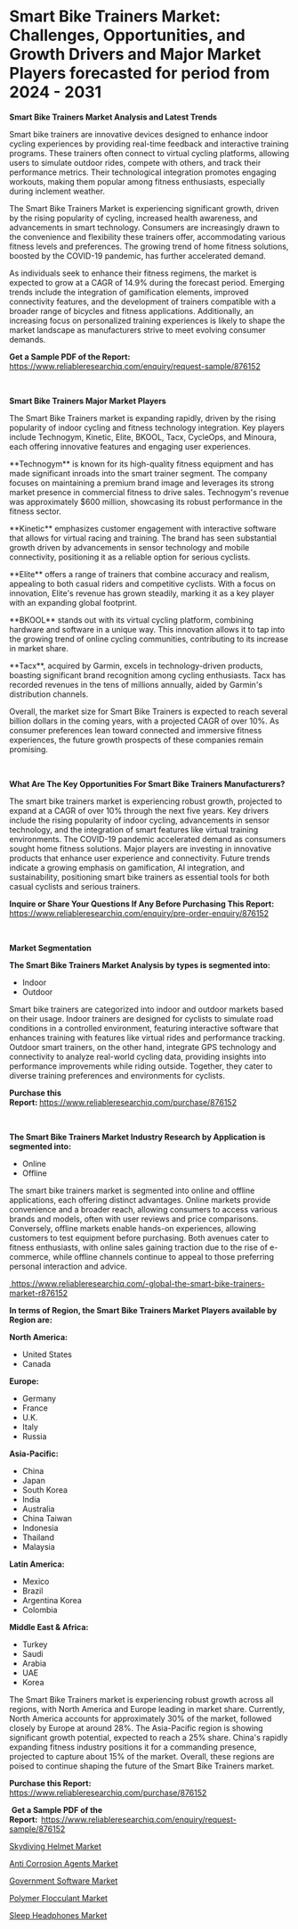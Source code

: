 <p><h1>Smart Bike Trainers Market: Challenges, Opportunities, and Growth Drivers and Major Market Players forecasted for period from 2024 - 2031</h1></p><p><strong>Smart Bike Trainers Market Analysis and Latest Trends</strong></p>
<p><p>Smart bike trainers are innovative devices designed to enhance indoor cycling experiences by providing real-time feedback and interactive training programs. These trainers often connect to virtual cycling platforms, allowing users to simulate outdoor rides, compete with others, and track their performance metrics. Their technological integration promotes engaging workouts, making them popular among fitness enthusiasts, especially during inclement weather.</p><p>The Smart Bike Trainers Market is experiencing significant growth, driven by the rising popularity of cycling, increased health awareness, and advancements in smart technology. Consumers are increasingly drawn to the convenience and flexibility these trainers offer, accommodating various fitness levels and preferences. The growing trend of home fitness solutions, boosted by the COVID-19 pandemic, has further accelerated demand.</p><p>As individuals seek to enhance their fitness regimens, the market is expected to grow at a CAGR of 14.9% during the forecast period. Emerging trends include the integration of gamification elements, improved connectivity features, and the development of trainers compatible with a broader range of bicycles and fitness applications. Additionally, an increasing focus on personalized training experiences is likely to shape the market landscape as manufacturers strive to meet evolving consumer demands.</p></p>
<p><strong>Get a Sample PDF of the Report:&nbsp;</strong> <a href="https://www.reliableresearchiq.com/enquiry/request-sample/876152">https://www.reliableresearchiq.com/enquiry/request-sample/876152</a></p>
<p>&nbsp;</p>
<p><strong>Smart Bike Trainers Major Market Players</strong></p>
<p><p>The Smart Bike Trainers market is expanding rapidly, driven by the rising popularity of indoor cycling and fitness technology integration. Key players include Technogym, Kinetic, Elite, BKOOL, Tacx, CycleOps, and Minoura, each offering innovative features and engaging user experiences.</p><p>**Technogym** is known for its high-quality fitness equipment and has made significant inroads into the smart trainer segment. The company focuses on maintaining a premium brand image and leverages its strong market presence in commercial fitness to drive sales. Technogym's revenue was approximately $600 million, showcasing its robust performance in the fitness sector.</p><p>**Kinetic** emphasizes customer engagement with interactive software that allows for virtual racing and training. The brand has seen substantial growth driven by advancements in sensor technology and mobile connectivity, positioning it as a reliable option for serious cyclists.</p><p>**Elite** offers a range of trainers that combine accuracy and realism, appealing to both casual riders and competitive cyclists. With a focus on innovation, Elite's revenue has grown steadily, marking it as a key player with an expanding global footprint.</p><p>**BKOOL** stands out with its virtual cycling platform, combining hardware and software in a unique way. This innovation allows it to tap into the growing trend of online cycling communities, contributing to its increase in market share. </p><p>**Tacx**, acquired by Garmin, excels in technology-driven products, boasting significant brand recognition among cycling enthusiasts. Tacx has recorded revenues in the tens of millions annually, aided by Garmin's distribution channels.</p><p>Overall, the market size for Smart Bike Trainers is expected to reach several billion dollars in the coming years, with a projected CAGR of over 10%. As consumer preferences lean toward connected and immersive fitness experiences, the future growth prospects of these companies remain promising.</p></p>
<p>&nbsp;</p>
<p><strong>What Are The Key Opportunities For Smart Bike Trainers Manufacturers?</strong></p>
<p><p>The smart bike trainers market is experiencing robust growth, projected to expand at a CAGR of over 10% through the next five years. Key drivers include the rising popularity of indoor cycling, advancements in sensor technology, and the integration of smart features like virtual training environments. The COVID-19 pandemic accelerated demand as consumers sought home fitness solutions. Major players are investing in innovative products that enhance user experience and connectivity. Future trends indicate a growing emphasis on gamification, AI integration, and sustainability, positioning smart bike trainers as essential tools for both casual cyclists and serious trainers.</p></p>
<p><strong>Inquire or Share Your Questions If Any Before Purchasing This Report:</strong> <a href="https://www.reliableresearchiq.com/enquiry/pre-order-enquiry/876152">https://www.reliableresearchiq.com/enquiry/pre-order-enquiry/876152</a></p>
<p>&nbsp;</p>
<p><strong>Market Segmentation</strong></p>
<p><strong>The Smart Bike Trainers Market Analysis by types is segmented into:</strong></p>
<p><ul><li>Indoor</li><li>Outdoor</li></ul></p>
<p><p>Smart bike trainers are categorized into indoor and outdoor markets based on their usage. Indoor trainers are designed for cyclists to simulate road conditions in a controlled environment, featuring interactive software that enhances training with features like virtual rides and performance tracking. Outdoor smart trainers, on the other hand, integrate GPS technology and connectivity to analyze real-world cycling data, providing insights into performance improvements while riding outside. Together, they cater to diverse training preferences and environments for cyclists.</p></p>
<p><strong>Purchase this Report:&nbsp;</strong><a href="https://www.reliableresearchiq.com/purchase/876152">https://www.reliableresearchiq.com/purchase/876152</a></p>
<p>&nbsp;</p>
<p><strong>The Smart Bike Trainers Market Industry Research by Application is segmented into:</strong></p>
<p><ul><li>Online</li><li>Offline</li></ul></p>
<p><p>The smart bike trainers market is segmented into online and offline applications, each offering distinct advantages. Online markets provide convenience and a broader reach, allowing consumers to access various brands and models, often with user reviews and price comparisons. Conversely, offline markets enable hands-on experiences, allowing customers to test equipment before purchasing. Both avenues cater to fitness enthusiasts, with online sales gaining traction due to the rise of e-commerce, while offline channels continue to appeal to those preferring personal interaction and advice.</p></p>
<p><a href="https://www.reliableresearchiq.com/-global-the-smart-bike-trainers-market-r876152">&nbsp;https://www.reliableresearchiq.com/-global-the-smart-bike-trainers-market-r876152</a></p>
<p><strong>In terms of Region, the Smart Bike Trainers Market Players available by Region are:</strong></p>
<p>
    <p> <strong> North America: </strong>
        <ul>
            <li>United States</li>
            <li>Canada</li>
        </ul>
        </p> 
    <p> <strong> Europe: </strong>
        <ul>
            <li>Germany</li>
            <li>France</li>
            <li>U.K.</li>
            <li>Italy</li>
            <li>Russia</li>
        </ul>
        </p> 
    <p> <strong> Asia-Pacific: </strong>
        <ul>
            <li>China</li>
            <li>Japan</li>
            <li>South Korea</li>
            <li>India</li>
            <li>Australia</li>
            <li>China Taiwan</li>
            <li>Indonesia</li>
            <li>Thailand</li>
            <li>Malaysia</li>
        </ul>
        </p> 
    <p> <strong> Latin America: </strong>
        <ul>
            <li>Mexico</li>
            <li>Brazil</li>
            <li>Argentina Korea</li>
            <li>Colombia</li>
        </ul>
        </p> 
    <p> <strong> Middle East & Africa: </strong>
        <ul>
            <li>Turkey</li>
            <li>Saudi</li>
            <li>Arabia</li>
            <li>UAE</li>
            <li>Korea</li>
        </ul>
    </p>
    </p>
<p><p>The Smart Bike Trainers market is experiencing robust growth across all regions, with North America and Europe leading in market share. Currently, North America accounts for approximately 30% of the market, followed closely by Europe at around 28%. The Asia-Pacific region is showing significant growth potential, expected to reach a 25% share. China's rapidly expanding fitness industry positions it for a commanding presence, projected to capture about 15% of the market. Overall, these regions are poised to continue shaping the future of the Smart Bike Trainers market.</p></p>
<p><strong>Purchase this Report: </strong><a href="https://www.reliableresearchiq.com/purchase/876152">https://www.reliableresearchiq.com/purchase/876152</a></p>
<p>&nbsp;<strong>Get a Sample PDF of the Report:&nbsp;&nbsp;</strong><a href="https://www.reliableresearchiq.com/enquiry/request-sample/876152">https://www.reliableresearchiq.com/enquiry/request-sample/876152</a></p>
<p><strong></strong></p>
<p><p><a href="https://github.com/kaufmannDavid16/Market-Research-Report-List-1/blob/main/skydiving-helmet-market.md">Skydiving Helmet Market</a></p><p><a href="https://issuu.com/reportprime-2/docs/anti-corrosion-agents-market-size-2_41b4ce1e9322ae">Anti Corrosion Agents Market</a></p><p><a href="https://www.linkedin.com/pulse/government-software-market-industry-trends-forecast-period-s1wze?trackingId=SrkEXtd9S8OCTBle7%2BLM%2Fw%3D%3D">Government Software Market</a></p><p><a href="https://issuu.com/reportprime-2/docs/polymer-flocculant-market-size-2030_9078651576eae6">Polymer Flocculant Market</a></p><p><a href="https://github.com/Alanbrewer218/Market-Research-Report-List-1/blob/main/sleep-headphones-market.md">Sleep Headphones Market</a></p></p>